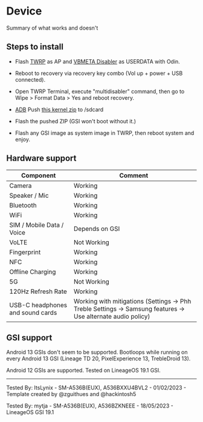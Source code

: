 # Device

Summary of what works and doesn't

## Steps to install

* Flash [TWRP](https://www.androidfilehost.com/?w=files&flid=335166) as AP and [VBMETA Disabler](https://forum.xda-developers.com/attachments/vbmeta_disabled_r-tar.5236537/?hash=f7249adaefe16f3aeac3256a63063f0a) as USERDATA with Odin.

* Reboot to recovery via recovery key combo (Vol up + power + USB connected).

* Open TWRP Terminal, execute "multidisabler" command, then go to Wipe > Format Data > Yes and reboot recovery.

* [ADB](https://developer.android.com/studio/releases/platform-tools) Push [this kernel zip](https://www.androidfilehost.com/?w=files&flid=335167) to /sdcard

* Flash the pushed ZIP (GSI won't boot without it.)

* Flash any GSI image as system image in TWRP, then reboot system and enjoy.

## Hardware support

| Component                        |      Comment                                                                                                 |
|----------------------------------|--------------------------------------------------------------------------------------------------------------|
| Camera                           | Working                                                                                                      |
| Speaker / Mic                    | Working                                                                                                      |
| Bluetooth                        | Working                                                                                                      |
| WiFi                             | Working                                                                                                      |
| SIM / Mobile Data / Voice        | Depends on GSI                                                                                               |
| VoLTE                            | Not Working                                                                                                  |
| Fingerprint                      | Working                                                                                                      |
| NFC                              | Working                                                                                                      |
| Offline Charging                 | Working                                                                                                      |
| 5G                               | Not Working                                                                                                  |
| 120Hz Refresh Rate               | Working                                                                                                      |
| USB-C headphones and sound cards | Working with mitigations (Settings -> Phh Treble Settings -> Samsung features -> Use alternate audio policy) |

## GSI support
Android 13 GSIs don't seem to be supported. Bootloops while running on every Android 13 GSI (Lineage TD 20, PixelExperience 13, TrebleDroid 13).

Android 12 GSIs are supported. Tested on LineageOS 19.1 GSI.

---

Tested By: ItsLynix - SM-A536B(EUX), A536BXXU4BVL2 - 01/02/2023 - Template created by @zguithues and @hackintosh5

Tested By: mytja - SM-A536B(EUX), A536BZKNEEE - 18/05/2023 - LineageOS GSI 19.1
